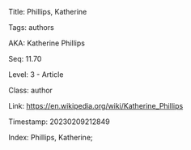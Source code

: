 Title:  Phillips, Katherine

Tags:   authors

AKA:    Katherine Phillips

Seq:    11.70

Level:  3 - Article

Class:  author

Link:   https://en.wikipedia.org/wiki/Katherine_Phillips

Timestamp: 20230209212849

Index:  Phillips, Katherine; 
